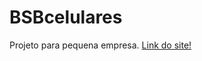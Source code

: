 # BSBcelulares
 Projeto para pequena empresa.
[Link do site!](https://fiorellizz.github.io/BSBcelulares/)
